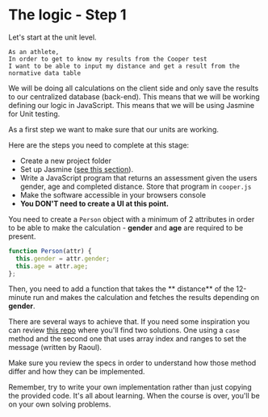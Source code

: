 # The logic - Step 1

Let's start at the unit level. 

```
As an athlete,
In order to get to know my results from the Cooper test
I want to be able to input my distance and get a result from the normative data table
```

We will be doing all calculations on the client side and only save the results to our centralized database (back-end). This means that we will be working defining our logic in JavaScript. This means that we will be using Jasmine for Unit testing. 

As a first step we want to make sure that our units are working. 

Here are the steps you need to complete at this stage:
* Create a new project folder
* Set up Jasmine ([see this section](../bmi_challenge/jasmine_set_up.md)).
* Write a JavaScript program that returns an assessment given the users gender, age and completed distance. Store that program in `cooper.js`
* Make the software accessible in your browsers console
* **You DON'T need to create a UI at this point.**

You need to create a `Person` object with a minimum of 2 attributes in order to be able to make the calculation - **gender** and **age** are required to be present. 

```javascript
function Person(attr) {
  this.gender = attr.gender;
  this.age = attr.age;
};
```

Then, you need to add a function that takes the ** distance** of the 12-minute run and makes the calculation and fetches the results depending on **gender**. 

There are several ways to achieve that. If you need some inspiration you can review [this repo](https://github.com/tochman/cooper_js_src) where you'll find two solutions. One using a `case` method and the second one that uses array index and ranges to set the message (written by Raoul). 

Make sure you review the specs in order to understand how those method differ and how they can be implemented. 

Remember, try to write your own implementation rather than just copying the provided code. It's all about learning. When the course is over, you'll be on your own solving problems.






